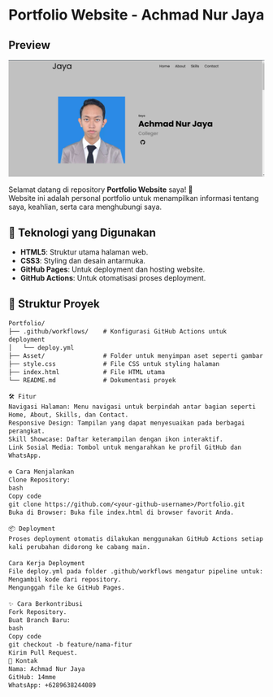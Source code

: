 # Portfolio Website - Achmad Nur Jaya

## Preview
![Website Preview](Asset/screenshot.png)

Selamat datang di repository **Portfolio Website** saya! 🎉  
Website ini adalah personal portfolio untuk menampilkan informasi tentang saya, keahlian, serta cara menghubungi saya.  

## 🚀 Teknologi yang Digunakan
- **HTML5**: Struktur utama halaman web.
- **CSS3**: Styling dan desain antarmuka.
- **GitHub Pages**: Untuk deployment dan hosting website.
- **GitHub Actions**: Untuk otomatisasi proses deployment.

## 📂 Struktur Proyek
```plaintext
Portfolio/
├── .github/workflows/    # Konfigurasi GitHub Actions untuk deployment
│   └── deploy.yml
├── Asset/                # Folder untuk menyimpan aset seperti gambar
├── style.css             # File CSS untuk styling halaman
├── index.html            # File HTML utama
└── README.md             # Dokumentasi proyek

🛠️ Fitur
Navigasi Halaman: Menu navigasi untuk berpindah antar bagian seperti Home, About, Skills, dan Contact.
Responsive Design: Tampilan yang dapat menyesuaikan pada berbagai perangkat.
Skill Showcase: Daftar keterampilan dengan ikon interaktif.
Link Sosial Media: Tombol untuk mengarahkan ke profil GitHub dan WhatsApp.

⚙️ Cara Menjalankan
Clone Repository:
bash
Copy code
git clone https://github.com/<your-github-username>/Portfolio.git
Buka di Browser: Buka file index.html di browser favorit Anda.

📦 Deployment
Proses deployment otomatis dilakukan menggunakan GitHub Actions setiap kali perubahan didorong ke cabang main.

Cara Kerja Deployment
File deploy.yml pada folder .github/workflows mengatur pipeline untuk:
Mengambil kode dari repository.
Mengunggah file ke GitHub Pages.

✨ Cara Berkontribusi
Fork Repository.
Buat Branch Baru:
bash
Copy code
git checkout -b feature/nama-fitur
Kirim Pull Request.
📧 Kontak
Nama: Achmad Nur Jaya
GitHub: 14mme
WhatsApp: +6289638244089
